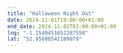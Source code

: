 ```yaml
---
title: "Halloween Night Out"
date: 2024-11-01T19:00:00+01:00
end_date: 2024-11-02T03:00:00+01:00
lng: "-1.1540451652287558"
lat: "52.95600542109079"
---
```


